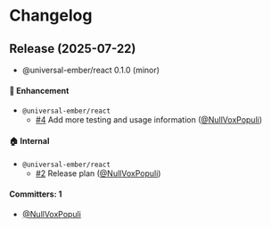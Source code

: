 # Changelog






## Release (2025-07-22)

* @universal-ember/react 0.1.0 (minor)

#### :rocket: Enhancement
* `@universal-ember/react`
  * [#4](https://github.com/universal-ember/react/pull/4) Add more testing and usage information ([@NullVoxPopuli](https://github.com/NullVoxPopuli))

#### :house: Internal
* `@universal-ember/react`
  * [#2](https://github.com/universal-ember/react/pull/2) Release plan ([@NullVoxPopuli](https://github.com/NullVoxPopuli))

#### Committers: 1
- [@NullVoxPopuli](https://github.com/NullVoxPopuli)
